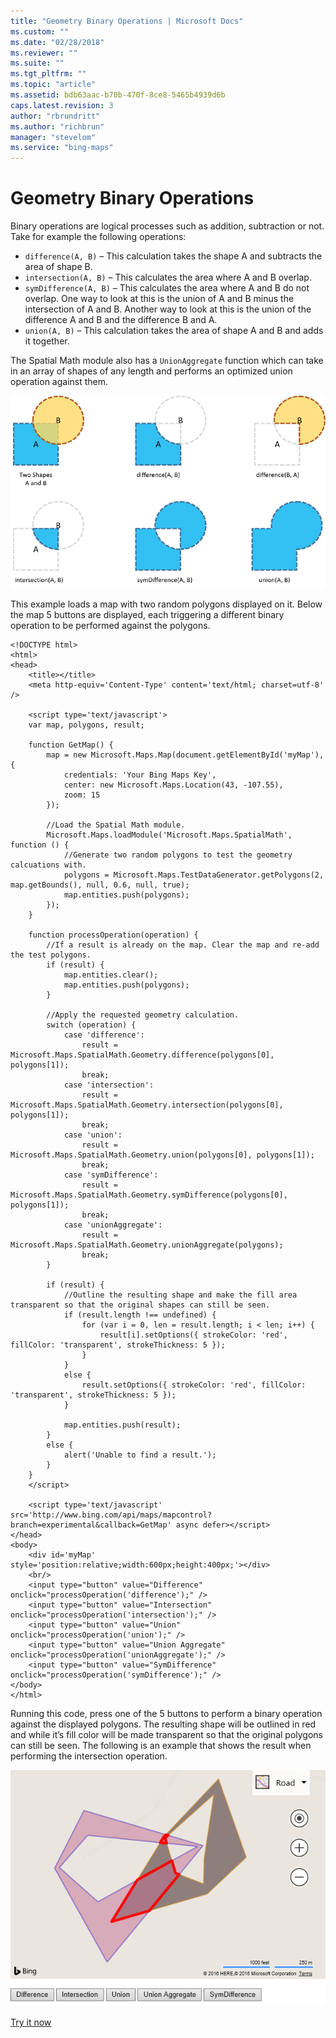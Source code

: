 ```yaml
---
title: "Geometry Binary Operations | Microsoft Docs"
ms.custom: ""
ms.date: "02/28/2018"
ms.reviewer: ""
ms.suite: ""
ms.tgt_pltfrm: ""
ms.topic: "article"
ms.assetid: bdb63aac-b70b-470f-8ce8-5465b4939d6b
caps.latest.revision: 3
author: "rbrundritt"
ms.author: "richbrun"
manager: "stevelom"
ms.service: "bing-maps"
---
```

# Geometry Binary Operations
Binary operations are logical processes such as addition, subtraction or not. Take for example the following operations:

* `difference(A, B)` – This calculation takes the shape A and subtracts the area of shape B.
* `intersection(A, B)` – This calculates the area where A and B overlap. 
* `symDifference(A, B)` – This calculates the area where A and B do not overlap. One way to look at this is the union of A and B minus the intersection of A and B. Another way to look at this is the union of the difference A and B and the difference B and A.
* `union(A, B)` – This calculation takes the area of shape A and B and adds it together.

The Spatial Math module also has a `UnionAggregate` function which can take in an array of shapes of any length and performs an optimized union operation against them.

![BMV8_BinaryOperations](../../media/bmv8-binaryoperations.png)

This example loads a map with two random polygons displayed on it. Below the map 5 buttons are displayed, each triggering a different binary operation to be performed against the polygons.

```
<!DOCTYPE html>
<html>
<head>
    <title></title>
    <meta http-equiv='Content-Type' content='text/html; charset=utf-8' />

    <script type='text/javascript'>
    var map, polygons, result;

    function GetMap() {
        map = new Microsoft.Maps.Map(document.getElementById('myMap'), {
            credentials: 'Your Bing Maps Key',
            center: new Microsoft.Maps.Location(43, -107.55),
            zoom: 15
        });

        //Load the Spatial Math module.
        Microsoft.Maps.loadModule('Microsoft.Maps.SpatialMath', function () {
            //Generate two random polygons to test the geometry calcuations with.
            polygons = Microsoft.Maps.TestDataGenerator.getPolygons(2, map.getBounds(), null, 0.6, null, true);
            map.entities.push(polygons);
        });
    }

    function processOperation(operation) {
        //If a result is already on the map. Clear the map and re-add the test polygons.
        if (result) {
            map.entities.clear();
            map.entities.push(polygons);
        }

        //Apply the requested geometry calculation.
        switch (operation) {
            case 'difference':
                result = Microsoft.Maps.SpatialMath.Geometry.difference(polygons[0], polygons[1]);
                break;
            case 'intersection':
                result = Microsoft.Maps.SpatialMath.Geometry.intersection(polygons[0], polygons[1]);
                break;
            case 'union':
                result = Microsoft.Maps.SpatialMath.Geometry.union(polygons[0], polygons[1]);
                break;
            case 'symDifference':
                result = Microsoft.Maps.SpatialMath.Geometry.symDifference(polygons[0], polygons[1]);
                break;
            case 'unionAggregate':
                result = Microsoft.Maps.SpatialMath.Geometry.unionAggregate(polygons);
                break;
        }

        if (result) {
            //Outline the resulting shape and make the fill area transparent so that the original shapes can still be seen.
            if (result.length !== undefined) {
                for (var i = 0, len = result.length; i < len; i++) {
                    result[i].setOptions({ strokeColor: 'red', fillColor: 'transparent', strokeThickness: 5 });
                }
            }
            else {
                result.setOptions({ strokeColor: 'red', fillColor: 'transparent', strokeThickness: 5 });
            }

            map.entities.push(result);
        }
        else {
            alert('Unable to find a result.');
        }
    }
    </script>
    
    <script type='text/javascript' src='http://www.bing.com/api/maps/mapcontrol?branch=experimental&callback=GetMap' async defer></script>
</head>
<body>
    <div id='myMap' style='position:relative;width:600px;height:400px;'></div>
    <br/>
    <input type="button" value="Difference" onclick="processOperation('difference');" />
    <input type="button" value="Intersection" onclick="processOperation('intersection');" />
    <input type="button" value="Union" onclick="processOperation('union');" />
    <input type="button" value="Union Aggregate" onclick="processOperation('unionAggregate');" />
    <input type="button" value="SymDifference" onclick="processOperation('symDifference');" />
</body>
</html>
```

Running this code, press one of the 5 buttons to perform a binary operation against the displayed polygons. The resulting shape will be outlined in red and while it’s fill color will be made transparent so that the original polygons can still be seen. The following is an example that shows the result when performing the intersection operation.

![BMV8_SpatialMathIntersectionExample](../../media/bmv8-spatialmathintersectionexample.PNG)

[Try it now](http://www.bing.com/api/maps/sdk/mapcontrol/isdk#binaryOperations+JS)
